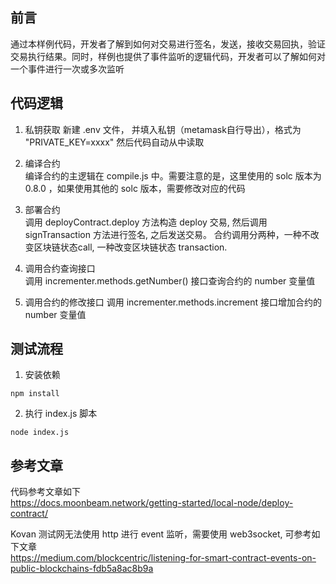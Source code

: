 ## 前言
通过本样例代码，开发者了解到如何对交易进行签名，发送，接收交易回执，验证交易执行结果。同时，样例也提供了事件监听的逻辑代码，开发者可以了解如何对一个事件进行一次或多次监听

## 代码逻辑
1) 私钥获取
新建 .env 文件， 并填入私钥（metamask自行导出），格式为 "PRIVATE_KEY=xxxx" 然后代码自动从中读取

2) 编译合约  
编译合约的主逻辑在 compile.js 中。需要注意的是，这里使用的 solc 版本为 0.8.0 ，如果使用其他的 solc 版本，需要修改对应的代码

3) 部署合约  
调用 deployContract.deploy 方法构造 deploy 交易, 然后调用 signTransaction 方法进行签名, 之后发送交易。 
合约调用分两种，一种不改变区块链状态call, 一种改变区块链状态 transaction. 

4) 调用合约查询接口  
调用 incrementer.methods.getNumber() 接口查询合约的 number 变量值

5) 调用合约的修改接口
调用 incrementer.methods.increment 接口增加合约的 number 变量值

## 测试流程
1) 安装依赖
```
npm install
```

2) 执行 index.js 脚本
```
node index.js
```

## 参考文章
代码参考文章如下   
https://docs.moonbeam.network/getting-started/local-node/deploy-contract/

Kovan 测试网无法使用 http 进行 event 监听，需要使用 web3socket, 可参考如下文章  
https://medium.com/blockcentric/listening-for-smart-contract-events-on-public-blockchains-fdb5a8ac8b9a